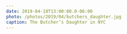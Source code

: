 ```yaml
---
date: 2019-04-10T13:00:00.0-06:00
photo: /photos/2019/04/butchers_daughter.jpg
caption: The Butcher’s Daughter in NYC
---
```

